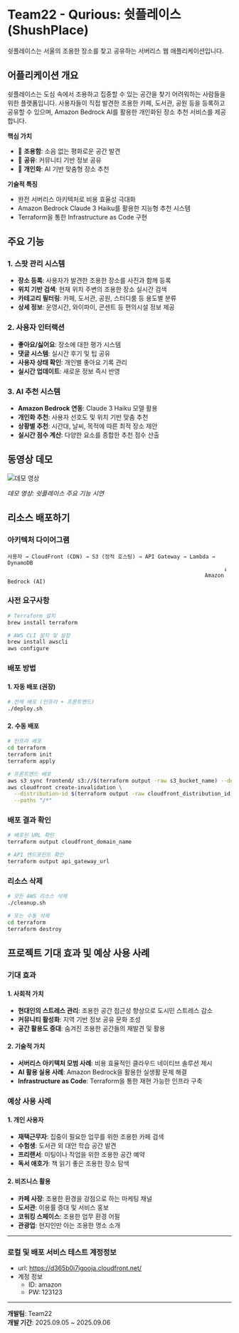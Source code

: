 # Team22 - Qurious: 쉿플레이스 (ShushPlace)
쉿플레이스는 서울의 조용한 장소를 찾고 공유하는 서버리스 웹 애플리케이션입니다.

## 어플리케이션 개요

쉿플레이스는 도심 속에서 조용하고 집중할 수 있는 공간을 찾기 어려워하는 사람들을 위한 플랫폼입니다. 사용자들이 직접 발견한 조용한 카페, 도서관, 공원 등을 등록하고 공유할 수 있으며, Amazon Bedrock AI를 활용한 개인화된 장소 추천 서비스를 제공합니다.

**핵심 가치**
- 🤫 **조용함**: 소음 없는 평화로운 공간 발견
- 🤝 **공유**: 커뮤니티 기반 정보 공유
- 🎯 **개인화**: AI 기반 맞춤형 장소 추천

**기술적 특징**
- 완전 서버리스 아키텍처로 비용 효율성 극대화
- Amazon Bedrock Claude 3 Haiku를 활용한 지능형 추천 시스템
- Terraform을 통한 Infrastructure as Code 구현

## 주요 기능

### 1. 스팟 관리 시스템
- **장소 등록**: 사용자가 발견한 조용한 장소를 사진과 함께 등록
- **위치 기반 검색**: 현재 위치 주변의 조용한 장소 실시간 검색
- **카테고리 필터링**: 카페, 도서관, 공원, 스터디룸 등 용도별 분류
- **상세 정보**: 운영시간, 와이파이, 콘센트 등 편의시설 정보 제공

### 2. 사용자 인터랙션
- **좋아요/싫어요**: 장소에 대한 평가 시스템
- **댓글 시스템**: 실시간 후기 및 팁 공유
- **사용자 상태 확인**: 개인별 좋아요 기록 관리
- **실시간 업데이트**: 새로운 정보 즉시 반영

### 3. AI 추천 시스템
- **Amazon Bedrock 연동**: Claude 3 Haiku 모델 활용
- **개인화 추천**: 사용자 선호도 및 위치 기반 맞춤 추천
- **상황별 추천**: 시간대, 날씨, 목적에 따른 최적 장소 제안
- **실시간 점수 계산**: 다양한 요소를 종합한 추천 점수 산출

## 동영상 데모

<!-- 실제 데모 영상으로 교체 예정 -->
![데모 영상](./docs/demo.gif)

*데모 영상: 쉿플레이스 주요 기능 시연*

## 리소스 배포하기

### 아키텍처 다이어그램
```
사용자 → CloudFront (CDN) → S3 (정적 호스팅) → API Gateway → Lambda → DynamoDB
                                                                    ↓
                                                              Amazon Bedrock (AI)
```

### 사전 요구사항
```bash
# Terraform 설치
brew install terraform

# AWS CLI 설치 및 설정
brew install awscli
aws configure
```

### 배포 방법

#### 1. 자동 배포 (권장)
```bash
# 전체 배포 (인프라 + 프론트엔드)
./deploy.sh
```

#### 2. 수동 배포
```bash
# 인프라 배포
cd terraform
terraform init
terraform apply

# 프론트엔드 배포
aws s3 sync frontend/ s3://$(terraform output -raw s3_bucket_name) --delete
aws cloudfront create-invalidation \
  --distribution-id $(terraform output -raw cloudfront_distribution_id) \
  --paths "/*"
```

### 배포 결과 확인
```bash
# 배포된 URL 확인
terraform output cloudfront_domain_name

# API 엔드포인트 확인
terraform output api_gateway_url
```

### 리소스 삭제
```bash
# 모든 AWS 리소스 삭제
./cleanup.sh

# 또는 수동 삭제
cd terraform
terraform destroy
```

## 프로젝트 기대 효과 및 예상 사용 사례

### 기대 효과

#### 1. 사회적 가치
- **현대인의 스트레스 관리**: 조용한 공간 접근성 향상으로 도시민 스트레스 감소
- **커뮤니티 활성화**: 지역 기반 정보 공유 문화 조성
- **공간 활용도 증대**: 숨겨진 조용한 공간들의 재발견 및 활용

#### 2. 기술적 가치
- **서버리스 아키텍처 모범 사례**: 비용 효율적인 클라우드 네이티브 솔루션 제시
- **AI 활용 실용 사례**: Amazon Bedrock을 활용한 실생활 문제 해결
- **Infrastructure as Code**: Terraform을 통한 재현 가능한 인프라 구축

### 예상 사용 사례

#### 1. 개인 사용자
- **재택근무자**: 집중이 필요한 업무를 위한 조용한 카페 검색
- **수험생**: 도서관 외 대안 학습 공간 발견
- **프리랜서**: 미팅이나 작업을 위한 조용한 공간 예약
- **독서 애호가**: 책 읽기 좋은 조용한 장소 탐색

#### 2. 비즈니스 활용
- **카페 사장**: 조용한 환경을 강점으로 하는 마케팅 채널
- **도서관**: 이용률 증대 및 서비스 홍보
- **코워킹 스페이스**: 조용한 업무 환경 어필
- **관광업**: 현지인만 아는 조용한 명소 소개

---
### 로컬 및 배포 서비스 테스트 계정정보
- url: https://d365b0i7igooja.cloudfront.net/  
- 계정 정보
  - ID: amazon
  - PW: 123123
---
**개발팀**: Team22  
**개발 기간**: 2025.09.05 ~ 2025.09.06
